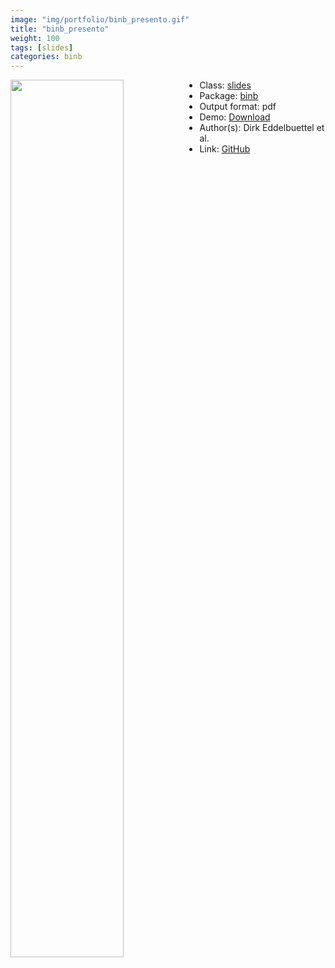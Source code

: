 ```yaml
---
image: "img/portfolio/binb_presento.gif"
title: "binb_presento"
weight: 100
tags: [slides]
categories: binb
---
```




<!--more-->

<p><a href="../../img/portfolio/binb_presento.gif"><img class = "jf-image-shadow" src="../../img/portfolio/binb_presento.gif" style="display: block; margin: auto;" width="60%"  align="left"></a></p>

- Class: [slides](../../tags/slides)
- Package: [binb](binb)
- Output format: pdf
- Demo: [Download](https://eddelbuettel.github.io/binb/presento_minimal.pdf)
- Author(s): Dirk Eddelbuettel et al.
- Link: [GitHub](https://github.com/eddelbuettel/binb)


